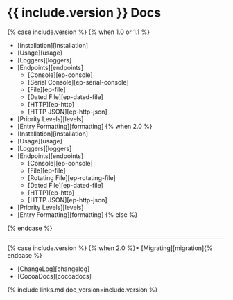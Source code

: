 # {{ include.version }} Docs

{% case include.version %}
{% when 1.0 or 1.1 %}
* [Installation][installation]
* [Usage][usage]
* [Loggers][loggers]
* [Endpoints][endpoints]
  * [Console][ep-console]
  * [Serial Console][ep-serial-console]
  * [File][ep-file]
  * [Dated File][ep-dated-file]
  * [HTTP][ep-http]
  * [HTTP JSON][ep-http-json]
* [Priority Levels][levels]
* [Entry Formatting][formatting]
{% when 2.0 %}
* [Installation][installation]
* [Usage][usage]
* [Loggers][loggers]
* [Endpoints][endpoints]
  * [Console][ep-console]
  * [File][ep-file]
  * [Rotating File][ep-rotating-file]
  * [Dated File][ep-dated-file]
  * [HTTP][ep-http]
  * [HTTP JSON][ep-http-json]
* [Priority Levels][levels]
* [Entry Formatting][formatting]
{% else %}

{% endcase %}

***
{% case include.version %}
{% when 2.0 %}* [Migrating][migration]{% endcase %}
* [ChangeLog][changelog]
* [CocoaDocs][cocoadocs]


{% include links.md doc_version=include.version %}

